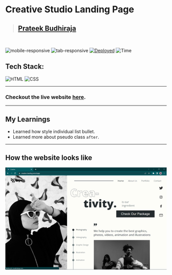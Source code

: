 # Creative Studio Landing Page

> ## [Prateek Budhiraja](https://prateekbudhiraja.in)

<br/>

![mobile-responsive](https://img.shields.io/badge/Mobile%20Responsive-Yes-green)
![tab-responsive](https://img.shields.io/badge/Tab%20Responsive-No-red)
[![Deployed](https://img.shields.io/badge/Deployed-Yes-green)](https://creative-landing.vercel.app/)
![Time](https://img.shields.io/badge/Time%20Taken-4.5hrs-green)

## Tech Stack:

![HTML](https://img.shields.io/badge/html-3670A0?style=for-the-badge&logo=html5&logoColor=white)
![CSS](https://img.shields.io/badge/CSS-%234ea94b.svg?style=for-the-badge&logo=css3&logoColor=white)

---

### Checkout the live website [here](https://creative-landing.vercel.app/).

---

## My Learnings

- Learned how style individual list bullet.
- Learned more about pseudo class `after`.

---

## How the website looks like

<p align="center">
<img src="desktop.png" max-width=600px>
</p>
